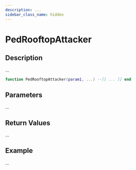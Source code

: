```yaml
---
description: ...
sidebar_class_name: hidden
---
```


# PedRooftopAttacker

## Description

...

```lua
function PedRooftopAttacker(param1, ...) --[[ ... ]] end
```

## Parameters

...

## Return Values

...

## Example

...

